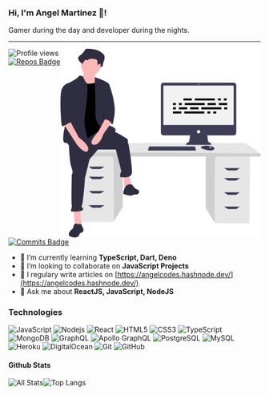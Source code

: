 ### Hi, I'm Angel Martinez 👋!

Gamer during the day and developer during the nights.

---

<img align="right" width="400px" src="src/images/main.svg" alt="main-image">

![Profile views](https://gpvc.arturio.dev/angelmtztrc) [![Repos Badge](https://badges.pufler.dev/repos/angelmtztrc)](https://badges.pufler.dev) [![Commits Badge](https://badges.pufler.dev/commits/monthly/angelmtztrc)](https://badges.pufler.dev)

- 🌱 I’m currently learning **TypeScript, Dart, Deno**
- 👯 I’m looking to collaborate on **JavaScript Projects**
- 📝 I regulary write articles on [https://angelcodes.hashnode.dev/](https://angelcodes.hashnode.dev/)
- 💬 Ask me about **ReactJS, JavaScript, NodeJS**

### Technologies

![JavaScript](https://img.shields.io/badge/-JavaScript-black?style=flat-square&logo=javascript) ![Nodejs](https://img.shields.io/badge/-Nodejs-black?style=flat-square&logo=Node.js) ![React](https://img.shields.io/badge/-React-black?style=flat-square&logo=react) ![HTML5](https://img.shields.io/badge/-HTML5-E34F26?style=flat-square&logo=html5&logoColor=white) ![CSS3](https://img.shields.io/badge/-CSS3-1572B6?style=flat-square&logo=css3) ![TypeScript](https://img.shields.io/badge/-TypeScript-007ACC?style=flat-square&logo=typescript) ![MongoDB](https://img.shields.io/badge/-MongoDB-black?style=flat-square&logo=mongodb) ![GraphQL](https://img.shields.io/badge/-GraphQL-E10098?style=flat-square&logo=graphql) ![Apollo GraphQL](https://img.shields.io/badge/-Apollo%20GraphQL-311C87?style=flat-square&logo=apollo-graphql) ![PostgreSQL](https://img.shields.io/badge/-PostgreSQL-336791?style=flat-square&logo=postgresql) ![MySQL](https://img.shields.io/badge/-MySQL-black?style=flat-square&logo=mysql) ![Heroku](https://img.shields.io/badge/-Heroku-430098?style=flat-square&logo=heroku) ![DigitalOcean](https://img.shields.io/badge/-Digital%20Ocean-darkblue?style=flat-square&logo=digitalocean) ![Git](https://img.shields.io/badge/-Git-black?style=flat-square&logo=git) ![GitHub](https://img.shields.io/badge/-GitHub-181717?style=flat-square&logo=github)

#### Github Stats

![All Stats](https://github-readme-stats.vercel.app/api?username=angelmtztrc&show_icons=true&include_all_commits=true&count_private=true&hide=contribs)![Top Langs](https://github-readme-stats.vercel.app/api/top-langs/?username=angelmtztrc&layout=compact)
